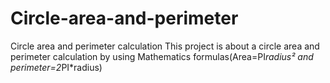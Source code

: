 # Circle-area-and-perimeter
Circle area and perimeter calculation
This project is about a circle area and perimeter calculation by using Mathematics formulas(Area=PI*radius² and perimeter=2*PI*radius)
